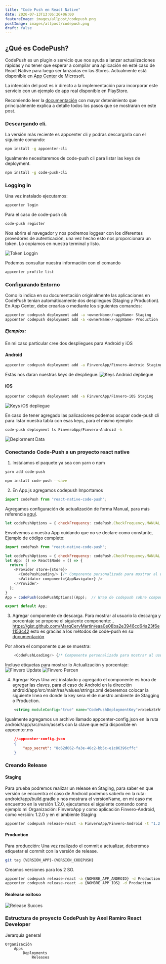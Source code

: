 ```yaml
---
title: "Code Push en React Native"
date: 2020-07-13T13:06:26+06:00
featureImage: images/allpost/codepush.png
postImage: images/allpost/codepush.png
draft: false
---
```

## ¿Qué es CodePush?
CodePush es un plugin o servicio que nos ayuda a lanzar actualizaciones rápidas y no tener que esperar a compilar una aplicación en esté caso de React Native para luego ser lanzadas en las Stores. Actualmente está disponible en [App Center](https://appcenter.ms/) de Microsoft.

La intención del post es ir directo a la implementación para incorporar este servicio con un ejemplo de app real disponible en PlayStore.

Recomiendo leer la [documentación](https://github.com/microsoft/react-native-code-push) con mayor detenimiento que principalmente explica a detalle todos los pasos que se mostraran en este post.

### Descargando cli.
La versión más reciente es appcenter cli y podras descargarla con el siguiente comando: 
```bash
npm install -g appcenter-cli
```
Igualmente necesitaremos de code-push cli para listar las keys de deployment.
```bash
npm install -g code-push-cli
```
### Logging in
Una vez instalado ejecutamos: 
```bash
appcenter login
```
Para el caso de code-push cli:
```bash
code-push register
```
Nos abrira el navegador y nos podremos loggear con los diferentes provedores de autenticación, una vez hecho esto nos proporcionara un token. Lo copiamos en nuestra terminal y listo.


![Token Loggin](https://docs.microsoft.com/en-us/appcenter/cli/images/terminallogin.png)

Podemos consultar nuestra información con el comando 
```bash
appcenter profile list
```
### Configurando Entorno
Como lo indica en su documentación originalmente las aplicaciones en CodePush tenían automáticamente dos despliegues (Staging y Production). En App Center, debe crearlas o mediante los siguientes comandos:
```bash
appcenter codepush deployment add -a <ownerName>/<appName> Staging
appcenter codepush deployment add -a <ownerName>/<appName> Production
```
##### Ejemplos: 
En mi caso particular cree dos despliegues para Android y iOS
#### Android
```bash
appcenter codepush deployment add -a FinveroApp/Finvero-Android Staging
```
Estás nos daran nuestras keys de despliegue.
![Keys Android depliegue](https://i.ibb.co/3pX3LVJ/Deployment-Android-key.png)

#### iOS
```bash
appcenter codepush deployment add -a FinveroApp/Finvero-iOS Staging
```
![Keys iOS depliegue](https://i.ibb.co/dfbKwNt/Deploymenti-OS-key.png)

En caso de tener agregado las palicaciones podemos ocupar code-push cli para listar nuestra tabla con esas keys, para el mismo ejemplo: 

```bash
code-push deployment ls FinveroApp/Finvero-Android -k
```
![Deplorment Data](https://i.ibb.co/KNdVJpj/table-keys.png)

### Conectando Code-Push a un proyecto react native
1. Instalamos el paquete ya sea con yarn o npm

```bash
yarn add code-push
```
```bash
npm install code-push --save
```
2. En App.js agregamos codepush
Importamos
```javascript
import codePush from "react-native-code-push";
```
Agregamos configuración de actualización de forma Manual, para más referencia [aquí](https://github.com/Microsoft/react-native-code-push).
```javascript
let codePushOptions = { checkFrequency: codePush.CheckFrequency.MANUAL };
```
Envolvemos a nuestra App cuidando que no se declare como constante, Ejemplo de código completo:
``` javascript
import codePush from "react-native-code-push";

let codePushOptions = { checkFrequency: codePush.CheckFrequency.MANUAL };
let App: () => React$Node = () => {
  return (
    <Provider store={store}>
      <CodePushLoading/> {/* Componente personalizado para mostrar al usuario*/}
      <Validator component={AppNavigator} />
    </Provider>
  );
}
App = codePush(codePushOptions)(App);  // Wrap de codepush sobre componente principal App

export default App;

```
3. Agregar componente de descarga.
Para mostrar al usuario la descarga y porcentaje se propone el siguiente componente:  , https://gist.github.com/MarqCervMartin/eaa0e08ba2e3946cd64a23f6e1153c42 esto es gracias a los métodos de code-push en su [documentación](https://github.com/microsoft/react-native-code-push/blob/master/docs/api-js.md#codepushsync)

Por ahora el componente que se muestra: 

```javascript
    <CodePushLoading/> {/* Componente personalizado para mostrar al usuario*/}
```
Incluye etiquetas para mostrar lo Actualización y porcentaje: 
![Finvero Update](https://i.ibb.co/bXLYSvD/Finvero-Code-Push-Update.png)
![Finvero Percen](https://i.ibb.co/yQBDSMZ/Finvero-Code-Push-Percent.png)

4. Agregar Keys
Una vez instalado y agregado el componente es hora de agregar las claves, para el caso de Android en la dirección android/app/src/main/res/values/strings.xml
deberemos colocar la siguiente línea en donde la key sera el de nuestro ambiente de Stagging o Production.
```xml
    <string moduleConfig="true" name="CodePushDeploymentKey">rxbekzSrhf6TL5EubCdteHZwfQDUtCWHdZq</string>
```
Igualmente agregamos un archivo llamado appcenter-config.json en la ruta android/app/src/main/assets con la clave que está disponible en appcenter.ms
```json
    //appcenter-config.json
    {
        "app_secret": "8c62d662-fa3e-46c2-bb5c-e1c86396cffc"
    }
```

### Creando Release
#### Staging
Para prueba podremos realizar un release en Staging, para saber en que versión se encuentra el caso de Android podemos saberlo en la ruta: android/app/build.gradle y nos mostrara el versionName, en mi caso me encuentro en la versión 1.2.0, ejecutamos el siguiente comando como ejemplo mi Organización: FinveroApp y como aplicación Finvero-Android, como versión: 1.2.0 y en el ambiente Staging

```bash
appcenter codepush release-react -a FinveroApp/Finvero-Android -t "1.2.0" -d Staging
```
#### Production
Para producción: 
 Una vez realizado el commit a actualizar, deberemos etiquetar el commit con la versión de release.
 ```bash
git tag {VERSIÓN_APP}-{VERSIÓN_CODEPUSH}
 ```
 Creamos versiones para los 2 SO.
```bash
appcenter codepush release-react -a {NOMBRE_APP_ANDROID} -d Production
appcenter codepush release-react -a {NOMBRE_APP_IOS} -d Production
```
#### Realease exitoso
![Release Succes](https://i.ibb.co/zx9VKfG/code-push1.png)

<!---

### Listando Release Update Metadata
Con el siguiente comando podemos ver nuestra información de deployment.
```bash
code-push deployment ls Finvero -k
```
![Deplorment Data](https://i.ibb.co/SN79kQ8/code-push2.png)
-->

### Estructura de proyecto CodePush by Axel Ramiro React Developer 

Jerarquía general
```
Organización
    Apps
        Deployments
            Releases
```